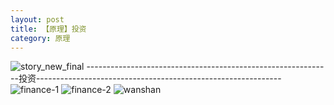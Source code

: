 ```yaml
---
layout: post
title: 【原理】投资
category: 原理
---
```

![story_new_final](http://r74vtd8b0.hd-bkt.clouddn.com/img/story_new_final.png)
-------------------------------------------------------------投资-------------------------------------------------------------
![finance-1](http://r74vtd8b0.hd-bkt.clouddn.com/img/finance-1.png)
![finance-2](http://r74vtd8b0.hd-bkt.clouddn.com/img/finance-2.png)
![wanshan](http://r74vtd8b0.hd-bkt.clouddn.com/img/wanshan.png)



  




